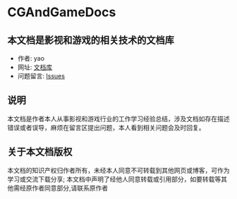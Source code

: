 # CGAndGameDocs

## 本文档是影视和游戏的相关技术的文档库

- 作者: yao
- 网址: [文档库](https://gongshan-liu.github.io/CGAndGameDocs/index.html)
- 问题留言: [Issues](https://github.com/GongShan-Liu/CGAndGameDocs/issues)

## 说明

本文档是作者本人从事影视和游戏行业的工作学习经验总结，涉及文档如存在描述错误或者误导，麻烦在留言区提出问题，本人看到相关问题会及时回复。

## 关于本文档版权

本文档的知识产权归作者所有，未经本人同意不可转载到其他网页或博客，可作为学习或交流下载分享; 本文档中声明了经他人同意转载或引用部分，如要转载等其他需经原作者同意部分,请联系原作者